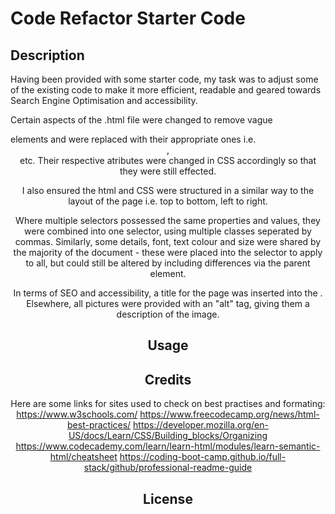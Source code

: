 # Code Refactor Starter Code

## Description

Having been provided with some starter code, my task was to adjust some of the existing code to make it more efficient, readable and geared towards Search Engine Optimisation and accessibility.

Certain aspects of the .html file were changed to remove vague <div> elements and were replaced with their appropriate ones i.e. <header>, <footer> etc. Their respective atributes were changed in CSS accordingly so that they were still effected.

I also ensured the html and CSS were structured in a similar way to the layout of the page i.e. top to bottom, left to right.

Where multiple selectors possessed the same properties and values, they were combined into one selector, using multiple classes seperated by commas. Similarly, some details, font, text colour and size were shared by the majority of the document - these were placed into the <body> selector to apply to all, but could still be altered by including differences via the parent element.

In terms of SEO and accessibility, a title for the page was inserted into the <head>. Elsewhere, all pictures were provided with an "alt" tag, giving them a description of the image.

## Usage



## Credits

Here are some links for sites used to check on best practises and formating:
https://www.w3schools.com/
https://www.freecodecamp.org/news/html-best-practices/
https://developer.mozilla.org/en-US/docs/Learn/CSS/Building_blocks/Organizing
https://www.codecademy.com/learn/learn-html/modules/learn-semantic-html/cheatsheet
https://coding-boot-camp.github.io/full-stack/github/professional-readme-guide

## License

